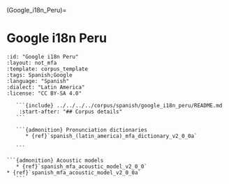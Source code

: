 
(Google_i18n_Peru)=
# Google i18n Peru

``````{corpus} Google i18n Peru
:id: "Google i18n Peru"
:layout: not_mfa
:template: corpus_template
:tags: Spanish;Google
:language: "Spanish"
:dialect: "Latin America"
:license: "CC BY-SA 4.0"

   ```{include} ../../../../corpus/spanish/google_i18n_peru/README.md
    :start-after: "## Corpus details"
   ```

   ```{admonition} Pronunciation dictionaries
      * {ref}`spanish_(latin_america)_mfa_dictionary_v2_0_0a`

   ```

```{admonition} Acoustic models
   * {ref}`spanish_mfa_acoustic_model_v2_0_0`
* {ref}`spanish_mfa_acoustic_model_v2_0_0a`
   ```
``````
